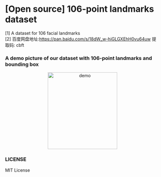 # [Open source] 106-point landmarks dataset
[1] A dataset for 106 facial landmarks<br/>
[2] 百度网盘地址:https://pan.baidu.com/s/18dW_w-hiGLGXEhH0vu64uw 提取码: cbft
<br/>
### A demo picture of our dataset with 106-point landmarks and bounding box<br/>
<div><div align=center>
  <img src="https://github.com/actionLUO/106-landmarks-dataset/blob/master/image.png" width="226.5" height="250" alt="demo" /></div>
  
### LICENSE 
MIT License

